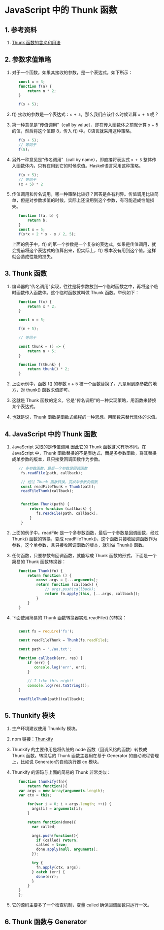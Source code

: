 # JavaScript 中的 Thunk 函数

## 1. 参考资料

1. [Thunk 函数的含义和用法](http://www.ruanyifeng.com/blog/2015/05/thunk.html)

## 2. 参数求值策略

1. 对于一个函数，如果其接收的参数，是一个表达式，如下所示：
   ```js
      const x = 3;
      function f(n) {
          return n * 2;
      }
   
      f(x + 5);
   ```
2. f() 接收的参数是一个表达式：`x + 5`，那么我们应该什么时候计算 `x + 5` 呢？

3. 第一种意见是“传值调用”（call by value），即在传入函数体之前就计算 x + 5 的值，然后将这个值即 8，传入 f() 中。C语言就采用这种策略。
   ```js
      f(x + 5);
      // 等同于
      f(8);
   ```

4. 另外一种意见是“传名调用”（call by name），即直接将表达式 `x + 5` 整体传入函数体内，只有在用到它的时候求值。Haskell语言采用这种策略。
   ```js
      f(x + 5);
      // 等同于
      (x + 5) * 2
   ```
5. 传值调用和传名调用，哪一种策略比较好？回答是各有利弊。传值调用比较简单，但是对参数求值的时候，实际上还没用到这个参数，有可能造成性能损失。
   ```js
      function f(a, b) {
          return b;
      }
      const x = 5;
      f(x*x + 2 * x - x / 2, 5);
   ```
   上面的例子中，f() 的第一个参数是一个复杂的表达式，如果是传值调用，就会提前将这个表达式的值算出来，但实际上，f() 根本没有用到这个值。这样就会造成性能的损失。

## 3. Thunk 函数

1. 编译器的"传名调用"实现，往往是将参数放到一个临时函数之中，再将这个临时函数传入函数体。这个临时函数就叫做 Thunk 函数。举例如下：
   ```js
      function f(x) {
          return x * 2;
      }

      const n = 5;

      f(n + 5);

      // 等同于

      const thunk = () => {
          return n + 5;
      }

      function f(thunk) {
          return thunk() * 2;
      }
   ```
2. 上面示例中，函数 f() 的参数 x + 5 被一个函数替换了。凡是用到原参数的地方，对 thunk() 函数求值即可。

3. 这就是 Thunk 函数的定义，它是"传名调用"的一种实现策略，用函数来替换某个表达式。

4. 也就是说，Thunk 函数是函数式编程的一种思想。用函数来替代具体的求值。

## 4. JavaScript 中的 Thunk 函数

1. JavaScript 采取的是传值调用.因此它的 Thunk 函数含义有所不同。在 JavaScript 中，Thunk 函数替换的不是表达式，而是多参数函数，将其替换成单参数的版本，且只接受回调函数作为参数。
   ```js
      // 多参数函数，最后一个参数是回调函数
       fs.readFile(path, callback);

       // 经过 Thunk 函数转换，变成单参数的函数
       const readFileThunk = Thunk(path);
       readFileThunk(callback);


       function Thunk(path) {
           return function (callback) {
              fs.readFile(path, callback);
           }
       }
   ```

2. 上面的例子中，readFile 是一个多参数函数，最后一个参数是回调函数，经过 Thunk() 函数的转换，变成 readFileThunk()，这个函数只接收回调函数作为参数，这个单参数，且只接收回调函数的版本，就叫做 Thunk() 函数。

3. 任何函数，只要参数有回调函数，就能写成 Thunk 函数的形式，下面是一个简易的 Thunk 函数转换器：
   ```js
      function Thunk(fn) {
          return function () {
              const args = [...arguments];
              return function (callback) {
                  // args.push(callback);
                  return fn.apply(this, [...args, callback]);
              }
          }
      }
   ```

4. 下面使用简易的 Thunk 函数转换器实现 readFile() 的转换：
   ```js
      
      const fs = require('fs');

      const readFileThunk = Thunk(fs.readFile);

      const path = './aa.txt';

      function callback(err, res) {
          if (err) {
             console.log('err', err);
          }
          
          // I like this night!
          console.log(res.toString());
      }

      readFileThunk(path)(callback);
   ```

## 5. Thunkify 模块

1. 生产环境建议使用 Thunkify 模块。

2. npm 链接：[Thunkify](https://www.npmjs.com/package/thunkify)

3. Thunkify 的主要作用是将传统的 node 函数（回调风格的函数）转换成 Thunk 函数。转换后的 Thunk 函数主要用在基于 Generator 的自动流程管理上，比如说 Generator的自动执行器 co 模块。

4. Thunkify 的源码与上面的简易的 Thunk 非常类似：
   ```js 
      function thunkify(fn){
          return function(){
      var args = new Array(arguments.length);
      var ctx = this;

          for(var i = 0; i < args.length; ++i) {
            args[i] = arguments[i];
          }

          return function(done){
            var called;

            args.push(function(){
              if (called) return;
              called = true;
              done.apply(null, arguments);
            });

            try {
              fn.apply(ctx, args);
            } catch (err) {
              done(err);
            }
          }
      }
      };
   ```
5. 它的源码主要多了一个检查机制，变量 called 确保回调函数只运行一次。

## 6. Thunk 函数与 Generator